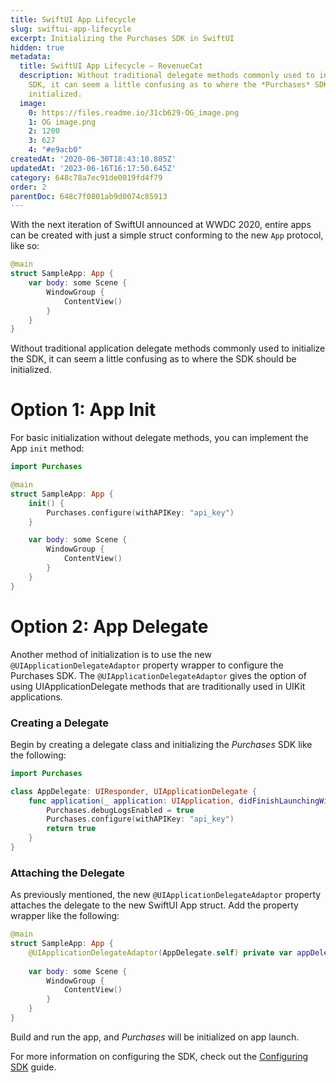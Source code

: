 ```yaml
---
title: SwiftUI App Lifecycle
slug: swiftui-app-lifecycle
excerpt: Initializing the Purchases SDK in SwiftUI
hidden: true
metadata:
  title: SwiftUI App Lifecycle – RevenueCat
  description: Without traditional delegate methods commonly used to initialize the
    SDK, it can seem a little confusing as to where the *Purchases* SDK should be
    initialized.
  image:
    0: https://files.readme.io/31cb629-OG_image.png
    1: OG image.png
    2: 1200
    3: 627
    4: "#e9acb0"
createdAt: '2020-06-30T18:43:10.805Z'
updatedAt: '2023-06-16T16:17:50.645Z'
category: 648c78a7ec91de0019fd4f79
order: 2
parentDoc: 648c7f0801ab9d0074c85913
---
```

With the next iteration of SwiftUI announced at WWDC 2020, entire apps can be created with just a simple struct conforming to the new `App` protocol, like so:

```swift 
@main
struct SampleApp: App {    
    var body: some Scene {
        WindowGroup {
            ContentView()
        }
    }
}
```

Without traditional application delegate methods commonly used to initialize the SDK, it can seem a little confusing as to where the SDK should be initialized.

# Option 1: App Init

For basic initialization without delegate methods, you can implement the App `init` method:

```swift 
import Purchases

@main
struct SampleApp: App {
    init() {
        Purchases.configure(withAPIKey: "api_key")
    }

    var body: some Scene {
        WindowGroup {
            ContentView()
        }
    }
}
```

# Option 2: App Delegate

Another method of initialization is to use the new `@UIApplicationDelegateAdaptor` property wrapper to configure the Purchases SDK. The `@UIApplicationDelegateAdaptor` gives the option of using UIApplicationDelegate methods that are traditionally used in UIKit applications.

### Creating a Delegate

Begin by creating a delegate class and initializing the *Purchases* SDK like the following:

```swift 
import Purchases

class AppDelegate: UIResponder, UIApplicationDelegate {
    func application(_ application: UIApplication, didFinishLaunchingWithOptions launchOptions: [UIApplication.LaunchOptionsKey : Any]? = nil) -> Bool {
        Purchases.debugLogsEnabled = true
        Purchases.configure(withAPIKey: "api_key")
        return true
    }
}
```

### Attaching the Delegate

As previously mentioned, the new `@UIApplicationDelegateAdaptor` property attaches the delegate to the new SwiftUI App struct. Add the property wrapper like the following:

```swift 
@main
struct SampleApp: App {
    @UIApplicationDelegateAdaptor(AppDelegate.self) private var appDelegate
    
    var body: some Scene {
        WindowGroup {
            ContentView()
        }
    }
}
```

Build and run the app, and *Purchases* will be initialized on app launch.

For more information on configuring the SDK, check out the [Configuring SDK](https://docs.revenuecat.com/docs/configuring-sdk) guide.